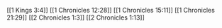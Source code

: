 [[1 Kings 3:4]]
[[1 Chronicles 12:28]]
[[1 Chronicles 15:11]]
[[1 Chronicles 21:29]]
[[2 Chronicles 1:3]]
[[2 Chronicles 1:13]]
